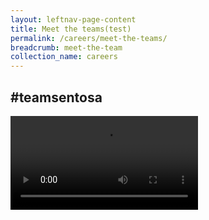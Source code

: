 ```yaml
---
layout: leftnav-page-content
title: Meet the teams(test)
permalink: /careers/meet-the-teams/
breadcrumb: meet-the-team
collection_name: careers
---
```


<div class="col is-12">
  <h2>#teamsentosa</h2>
  <div class="bp-container">
     <div class="hero">
  </div>
  <div class="wave">
    </div>
  </div>
  <video controls>
  <source src="video/careers/test.mp4" type="video/mp4">
  Your browser does not support the video tag.
  </video>
</div>
